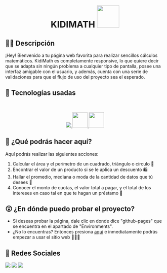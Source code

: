 <h1 align="center">KIDIMATH <img src="https://i.postimg.cc/WpB3Hq7Y/KidiMath.png" width="70px"></h1>

## ✍🏻 Descripción
¡Hey! Bienvenido a tu página web favorita para realizar sencillos cálculos matemáticos. KidiMath es completamente responsive, lo que quiere decir que se adapta sin ningún problema a cualquier tipo de pantalla, posee una interfaz amigable con el usuario, y además, cuenta con una serie de validaciones para que el flujo de uso del proyecto sea el esperado.

##  🚀 Tecnologías usadas
<br/>
<p align="center"> 
    <a href="https://developer.mozilla.org/en-US/docs/Web/JavaScript" target="_blank" title="JavaScript"> <img src="https://img.icons8.com/color/48/000000/javascript.png"/> </a> 
    <a href="https://www.w3.org/html/" target="_blank"title="HTML5"> <img src="https://img.icons8.com/color/48/000000/html-5.png" width="48px"/> </a> 
	<a href="https://www.w3schools.com/css/" target="_blank" title="CSS3"> <img src="https://img.icons8.com/color/48/000000/css3.png" width="48px"/> </a> </p>


## 🤔 ¿Qué podrás hacer aquí?
Aquí podrás realizar las siguientes acciones:
1. Calcular el área y el perímetro de un cuadrado, triángulo o círculo 📐
2. Encontrar el valor de un producto si se le aplica un descuento 🛍️
3. Hallar el promedio, mediana o moda de la cantidad de datos que tú desees 🔢
4. Conocer el monto de cuotas, el valor total a pagar, y el total de los intereses en caso tal en que te hagan un préstamo 🤑

## 😮 ¿En dónde puedo probar el proyecto?
- Si deseas probar la página, dale clic en donde dice "github-pages" que se encuentra en el apartado de "Environments".
- ¿No lo encuentras? Entonces presiona [aquí](https://valenciajcamilo.github.io/KidiMath/ "aquí") e inmediatamente podrás empezar a usar el sitio web 🙋🏻‍♂️

## 🤘 Redes Sociales

<a href = "https://www.linkedin.com/in/camilo-valencia-51b719226/"><img src="https://img.icons8.com/fluent/48/000000/linkedin.png"/></a>
<a href = "https://twitter.com/Valenciajcamilo"><img src="https://img.icons8.com/fluent/48/000000/twitter.png"/></a>
<a href = "https://www.instagram.com/valenciajcamilo/"><img src="https://img.icons8.com/fluent/48/000000/instagram-new.png"/></a>
